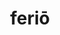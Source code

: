 ---
title: feriō
meaning: to hit
ch: sixteen
pos: verb
inf: ferīre
secondppstem: fer
infend: īre
conjugation: fourth
---